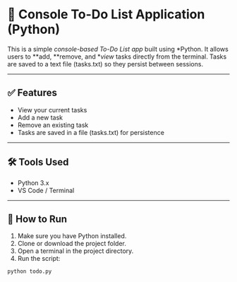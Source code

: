 # 📝 Console To-Do List Application (Python)

This is a simple *console-based To-Do List app* built using *Python. It allows users to **add, **remove, and **view* tasks directly from the terminal. Tasks are saved to a text file (tasks.txt) so they persist between sessions.

---

## ✅ Features

- View your current tasks
- Add a new task
- Remove an existing task
- Tasks are saved in a file (tasks.txt) for persistence

---

## 🛠 Tools Used

- Python 3.x
- VS Code / Terminal

---

## 🚀 How to Run

1. Make sure you have Python installed.  
2. Clone or download the project folder.
3. Open a terminal in the project directory.
4. Run the script:

```bash
python todo.py
